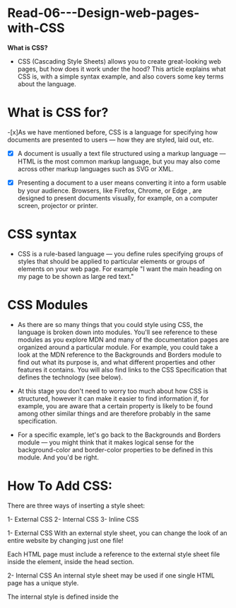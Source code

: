 # Read-06---Design-web-pages-with-CSS
**What is CSS?**
- CSS (Cascading Style Sheets) allows you to create great-looking web pages, but how does it work under the hood? This article explains what CSS is, with a simple syntax example, and also covers some key terms about the language.




# What is CSS for?
-[x]As we have mentioned before, CSS is a language for specifying how documents are presented to users — how they are styled, laid out, etc.

-[x] A document is usually a text file structured using a markup language — HTML is the most common markup language, but you may also come across other markup languages such as SVG or XML.

-[x] Presenting a document to a user means converting it into a form usable by your audience. Browsers, like Firefox, Chrome, or Edge , are designed to present documents visually, for example, on a computer screen, projector or printer.


# CSS syntax
- CSS is a rule-based language — you define rules specifying groups of styles that should be applied to particular elements or groups of elements on your web page. For example "I want the main heading on my page to be shown as large red text."


# CSS Modules
- As there are so many things that you could style using CSS, the language is broken down into modules. You'll see reference to these modules as you explore MDN and many of the documentation pages are organized around a particular module. For example, you could take a look at the MDN reference to the Backgrounds and Borders module to find out what its purpose is, and what different properties and other features it contains. You will also find links to the CSS Specification that defines the technology (see below).

- At this stage you don't need to worry too much about how CSS is structured, however it can make it easier to find information if, for example, you are aware that a certain property is likely to be found among other similar things and are therefore probably in the same specification. 

- For a specific example, let's go back to the Backgrounds and Borders module — you might think that it makes logical sense for the background-color and border-color properties to be defined in this module. And you'd be right.



# How To Add CSS:
There are three ways of inserting a style sheet:

1- External CSS
2- Internal CSS
3- Inline CSS


1- External CSS
With an external style sheet, you can change the look of an entire website by changing just one file!

Each HTML page must include a reference to the external style sheet file inside the <link> element, inside the head section.


2- Internal CSS
An internal style sheet may be used if one single HTML page has a unique style.

The internal style is defined inside the <style> element, inside the head section.
  
  
  3- Inline CSS
An inline style may be used to apply a unique style for a single element.

To use inline styles, add the style attribute to the relevant element. The style attribute can contain any CSS property.
  
  
  
  **CSS color Property**
  - CSS Syntax
- color: color|initial|inherit;
  
  # Example
Set the text color with a HEX value:

body {color: #92a8d1;}
  
  # Example
Set the text color with an RGB value:

body {color: rgb(201, 76, 76);}
  
  
  
  
  # CSS reference
- Use this CSS reference to browse an alphabetical index of all of the standard CSS properties, pseudo-classes, pseudo-elements, data types, functional notations and at-rules. You can also browse key CSS concepts and a list of selectors organized by type. Also included is a brief DOM-CSS / CSSOM reference.

1- Basic rule syntax
- Style rule syntax
style-rule ::=
    selectors-list {
      properties-list
    }
  
  - Style rule examples
1- strong {
  color: red;
}

2- div.menu-bar li:hover > ul {
  display: block;
}
For a beginner-level introduction to the syntax of selectors, see our guide on CSS Selectors. Be aware that any syntax error in a rule definition invalidates the entire rule. Invalid rules are ignored by the browser. Note that CSS rule definitions are entirely (ASCII) text-based, whereas DOM-CSS / CSSOM (the rule management system) is object-based.
  
  # selecotor:
 # Basic selectors
Basic selectors are fundamental selectors; these are the most basic selectors that are frequently combined to create other, more complex selectors.

1- Universal selector *, ns|*, *|*, |*
  
2- Type selector elementname
  
3- Class selector .classname
  
4- ID selector #idname
  
5- Attribute selector [attr=value]
  
  
 #Combinators
- Co mbinators are selectors that establish a relationship between two or more simple selectors, such as "A is a child of B" or "A is adjacent to B."

1- Adjacent sibling combinator A + B
Specifies that the elements selected by both A and B have the same parent and that the element selected by B immediately follows the element selected by A horizontally.
  
2- General sibling combinator A ~ B
Specifies that the elements selected by both A and B share the same parent and that the element selected by A comes before—but not necessarily immediately before—the element selected by B.
  
3- Child combinator A > B
Specifies that the element selected by B is the direct child of the element selected by A.
  
4- Descendant combinator A B
Specifies that the element selected by B is a descendant of the element selected by A, but is not necessarily a direct child.
  
5-Column combinator A || B 
Specifies that the element selected by B is located within the table column specified by A. Elements which span multiple columns are considered to be a member of all of those columns.
  
# Pseudo
-[x] Pseudo classes :
Specifies a special state of the selected element(s).
  
-[x] Pseudo elements ::
Represents entities that are not included in HTML.
  
